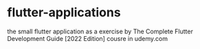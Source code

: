 # flutter-applications
the small flutter application as a exercise by The Complete Flutter Development Guide [2022 Edition] cousre in udemy.com
  

